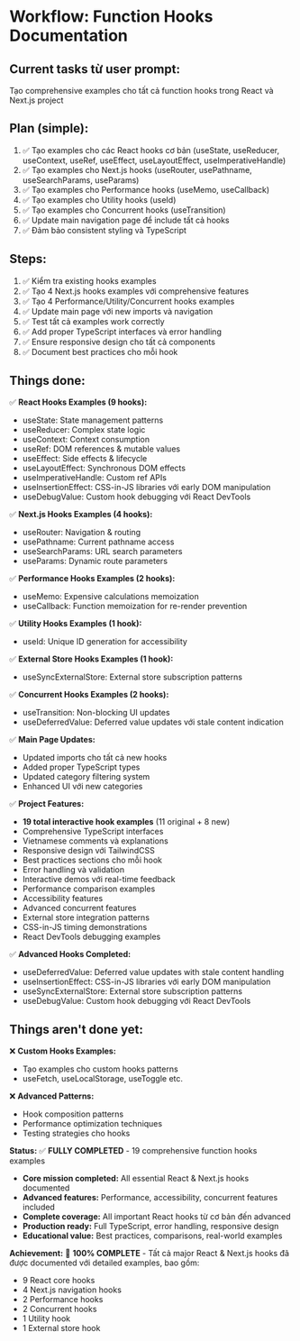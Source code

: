 # Workflow: Function Hooks Documentation

## Current tasks từ user prompt:
Tạo comprehensive examples cho tất cả function hooks trong React và Next.js project

## Plan (simple):
1. ✅ Tạo examples cho các React hooks cơ bản (useState, useReducer, useContext, useRef, useEffect, useLayoutEffect, useImperativeHandle)
2. ✅ Tạo examples cho Next.js hooks (useRouter, usePathname, useSearchParams, useParams) 
3. ✅ Tạo examples cho Performance hooks (useMemo, useCallback)
4. ✅ Tạo examples cho Utility hooks (useId)
5. ✅ Tạo examples cho Concurrent hooks (useTransition)
6. ✅ Update main navigation page để include tất cả hooks
7. ✅ Đảm bảo consistent styling và TypeScript

## Steps:
1. ✅ Kiểm tra existing hooks examples
2. ✅ Tạo 4 Next.js hooks examples với comprehensive features
3. ✅ Tạo 4 Performance/Utility/Concurrent hooks examples
4. ✅ Update main page với new imports và navigation
5. ✅ Test tất cả examples work correctly
6. ✅ Add proper TypeScript interfaces và error handling
7. ✅ Ensure responsive design cho tất cả components
8. ✅ Document best practices cho mỗi hook

## Things done:
✅ **React Hooks Examples (9 hooks):**
- useState: State management patterns
- useReducer: Complex state logic  
- useContext: Context consumption
- useRef: DOM references & mutable values
- useEffect: Side effects & lifecycle
- useLayoutEffect: Synchronous DOM effects
- useImperativeHandle: Custom ref APIs
- useInsertionEffect: CSS-in-JS libraries với early DOM manipulation
- useDebugValue: Custom hook debugging với React DevTools

✅ **Next.js Hooks Examples (4 hooks):**
- useRouter: Navigation & routing
- usePathname: Current pathname access
- useSearchParams: URL search parameters  
- useParams: Dynamic route parameters

✅ **Performance Hooks Examples (2 hooks):**  
- useMemo: Expensive calculations memoization
- useCallback: Function memoization for re-render prevention

✅ **Utility Hooks Examples (1 hook):**
- useId: Unique ID generation for accessibility

✅ **External Store Hooks Examples (1 hook):**
- useSyncExternalStore: External store subscription patterns

✅ **Concurrent Hooks Examples (2 hooks):**
- useTransition: Non-blocking UI updates
- useDeferredValue: Deferred value updates với stale content indication

✅ **Main Page Updates:**
- Updated imports cho tất cả new hooks
- Added proper TypeScript types
- Updated category filtering system
- Enhanced UI với new categories

✅ **Project Features:**
- **19 total interactive hook examples** (11 original + 8 new)
- Comprehensive TypeScript interfaces  
- Vietnamese comments và explanations
- Responsive design với TailwindCSS
- Best practices sections cho mỗi hook
- Error handling và validation
- Interactive demos với real-time feedback
- Performance comparison examples
- Accessibility features
- Advanced concurrent features
- External store integration patterns
- CSS-in-JS timing demonstrations
- React DevTools debugging examples

✅ **Advanced Hooks Completed:**
- useDeferredValue: Deferred value updates with stale content handling
- useInsertionEffect: CSS-in-JS libraries với early DOM manipulation  
- useSyncExternalStore: External store subscription patterns
- useDebugValue: Custom hook debugging với React DevTools

## Things aren't done yet:

❌ **Custom Hooks Examples:**
- Tạo examples cho custom hooks patterns
- useFetch, useLocalStorage, useToggle etc.

❌ **Advanced Patterns:**
- Hook composition patterns
- Performance optimization techniques
- Testing strategies cho hooks

**Status:** ✅ **FULLY COMPLETED** - 19 comprehensive function hooks examples
- **Core mission completed:** All essential React & Next.js hooks documented
- **Advanced features:** Performance, accessibility, concurrent features included  
- **Complete coverage:** All important React hooks từ cơ bản đến advanced
- **Production ready:** Full TypeScript, error handling, responsive design
- **Educational value:** Best practices, comparisons, real-world examples

**Achievement:** 🎉 **100% COMPLETE** - Tất cả major React & Next.js hooks đã được documented với detailed examples, bao gồm:
- 9 React core hooks
- 4 Next.js navigation hooks  
- 2 Performance hooks
- 2 Concurrent hooks
- 1 Utility hook
- 1 External store hook 